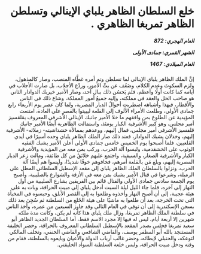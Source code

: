 <h1 dir="rtl">خلع السلطان الظاهر يلباي الإينالي وتسلطن الظاهر تمربغا الظاهري .</h1>

<h5 dir="rtl">العام الهجري:  872

الشهر القمري: جمادى الأولى

العام الميلادي: 1467</h5>

<p dir="rtl">إنَّ الملك الظاهر يلباي الإينالي لما تسلطن وتم أمره غطَّاه المنصب، وصار كالمذهول، ولزم السكوتَ وعدم الكلام، وضَعُف عن بتِّ الأمور، وردْع الأجلاب، بل صارت الأجلاب في أيامه كما كانت أولًا وأعظم، فلم يَحسُن ذلك ببال أحد، وصار الأمير خيربك الدوادار الثاني هو صاحب الحل والعقد في مملكته، وإليه جميعُ أمور المملكة، وشاع ذلك في الناس والأقطار، فبهذا وأشباهه اضطربت أحوالُ الديار المصرية، ولما كان عصر يوم الأربعاء رابع جمادى الأولى، وطلعت الأمراء الألوف إلى القلعة ليبيتوا بالقصرِ على العادة، امتنعت المؤيدية عن الطلوع بمن وافقهم ما خلا الأمير جانبك الإينالي الأشرفي المعروف بقلقسيز أمير مجلس، وهو كبير الأشرفية الكبار يومئذ، واستمالت الظاهرية أيضًا الأمير جانبك قلقسيز الأشرفي أمير مجلس، فمال إليهم، ووعدهم بممالأة خشداشيته- زملائه- الأشرفية إليهم، وخذلان يشبك الدوادار، فعند ذلك صار الملك الظاهر يلباي وحده أسيرًا في أيدي القلعيين، فلما أصبحوا يوم الخميس خامس جمادى الأولى أعلن الأمير يشبك الفقيه الوثوب على الخشقدمية، ولبسوا آلة الحرب، وركب بمن معه من المؤيدية والأشرفية الكبار والأشرفية الصغار، والسيفية، واجتمع عليهم خلائقُ من كل طائفة، ومالت زعر الديار المصرية إليهم، وبلغ مَن بالقلعة أمرهم، فخافوهم خوفًا شديدًا، ولَبِسوا هم أيضًا آلة الحرب، ونزلوا بالسلطان الملك الظاهر يلباي إلى مقعد الإسطبل السلطاني المطل على الرميلة، وشرعوا في قتال الأمير يشبك بمن معه في الأزقة والشوارع بالصليبية، وأصبح يوم الجمعة سادس جمادى الأولى والقتال قائم بين الفريقين بشارع الصليبية من أول النهار إلى آخره، فلما جاء الليل ليلة السبت أدخل يلباي إلى مبيت الحراقة، وبات به على هيئة عجيبة، إلى أن أصبح النهار وأخذوه وطلعوا به إلى القصر الأبلق، وحبسوه في المخبأة التي تحت الخرجة، بعد أن طلعوا به ماشيًا على هيئة الخَلعِ من السلطنة ثم سُجِنَ بعد ذلك بسجن الإسكندرية إلى أن توفي في العام التالي وقد جاوز السبعين من عمره، وأخذ الناس في سلطنة الملك الظاهر تمربغا، وزال ملك يلباي هذا كأنه لم يكن، وكانت مدة ملكه شهرين إلا أربعة أيام، ليس له فيها إلا مجرد الاسم فقط، أما السلطان الجديد الظاهر أبو سعيد تمربغا فجلس بصدر المقعد بالإسطبل السلطاني المعروف بالحراقة، وحضر الخليفة المستنجد بالله أبو المظفر يوسف، والقاضي الشافعي والقاضي الحنفي، وتخلف المالكي لتوعكه، والحنبلي لإبطائه، وحضر غالب أرباب الدولة والأعيان وبايعوه بالسلطنة، فقام من وقته ودخل مبيت الحراقة، ولبس خلعة السلطنة السواد الخليفتي.</p></br>
